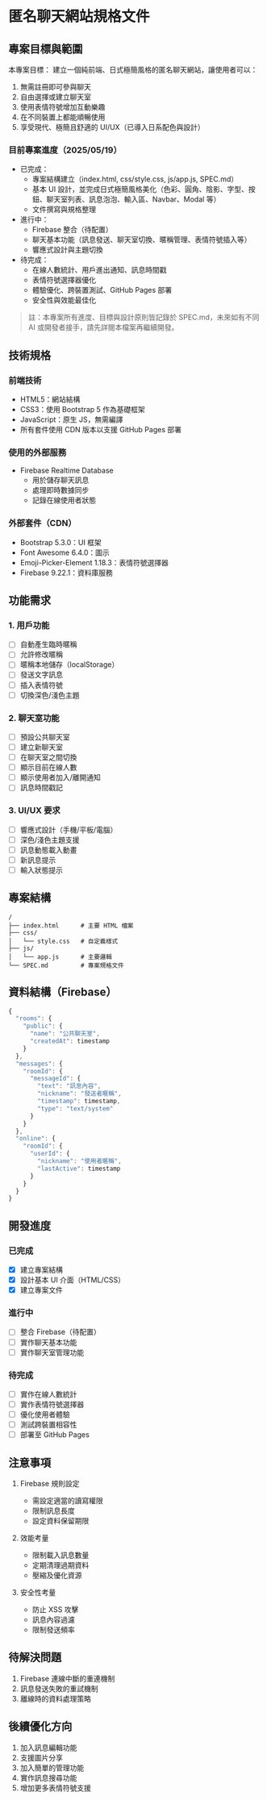 # 匿名聊天網站規格文件

## 專案目標與範圍
本專案目標：
建立一個純前端、日式極簡風格的匿名聊天網站，讓使用者可以：
1. 無需註冊即可參與聊天
2. 自由選擇或建立聊天室
3. 使用表情符號增加互動樂趣
4. 在不同裝置上都能順暢使用
5. 享受現代、極簡且舒適的 UI/UX（已導入日系配色與設計）

### 目前專案進度（2025/05/19）
- 已完成：
  - 專案結構建立（index.html, css/style.css, js/app.js, SPEC.md）
  - 基本 UI 設計，並完成日式極簡風格美化（色彩、圓角、陰影、字型、按鈕、聊天室列表、訊息泡泡、輸入區、Navbar、Modal 等）
  - 文件撰寫與規格整理
- 進行中：
  - Firebase 整合（待配置）
  - 聊天基本功能（訊息發送、聊天室切換、暱稱管理、表情符號插入等）
  - 響應式設計與主題切換
- 待完成：
  - 在線人數統計、用戶進出通知、訊息時間戳
  - 表情符號選擇器優化
  - 體驗優化、跨裝置測試、GitHub Pages 部署
  - 安全性與效能最佳化

> 註：本專案所有進度、目標與設計原則皆記錄於 SPEC.md，未來如有不同 AI 或開發者接手，請先詳閱本檔案再繼續開發。

## 技術規格
### 前端技術
- HTML5：網站結構
- CSS3：使用 Bootstrap 5 作為基礎框架
- JavaScript：原生 JS，無需編譯
- 所有套件使用 CDN 版本以支援 GitHub Pages 部署

### 使用的外部服務
- Firebase Realtime Database
  - 用於儲存聊天訊息
  - 處理即時數據同步
  - 記錄在線使用者狀態

### 外部套件（CDN）
- Bootstrap 5.3.0：UI 框架
- Font Awesome 6.4.0：圖示
- Emoji-Picker-Element 1.18.3：表情符號選擇器
- Firebase 9.22.1：資料庫服務

## 功能需求
### 1. 用戶功能
- [ ] 自動產生臨時暱稱
- [ ] 允許修改暱稱
- [ ] 暱稱本地儲存（localStorage）
- [ ] 發送文字訊息
- [ ] 插入表情符號
- [ ] 切換深色/淺色主題

### 2. 聊天室功能
- [ ] 預設公共聊天室
- [ ] 建立新聊天室
- [ ] 在聊天室之間切換
- [ ] 顯示目前在線人數
- [ ] 顯示使用者加入/離開通知
- [ ] 訊息時間戳記

### 3. UI/UX 要求
- [ ] 響應式設計（手機/平板/電腦）
- [ ] 深色/淺色主題支援
- [ ] 訊息動態載入動畫
- [ ] 新訊息提示
- [ ] 輸入狀態提示

## 專案結構
```
/
├── index.html      # 主要 HTML 檔案
├── css/
│   └── style.css   # 自定義樣式
├── js/
│   └── app.js      # 主要邏輯
└── SPEC.md         # 專案規格文件
```

## 資料結構（Firebase）
```javascript
{
  "rooms": {
    "public": {
      "name": "公共聊天室",
      "createdAt": timestamp
    }
  },
  "messages": {
    "roomId": {
      "messageId": {
        "text": "訊息內容",
        "nickname": "發送者暱稱",
        "timestamp": timestamp,
        "type": "text/system"
      }
    }
  },
  "online": {
    "roomId": {
      "userId": {
        "nickname": "使用者暱稱",
        "lastActive": timestamp
      }
    }
  }
}
```

## 開發進度
### 已完成
- [x] 建立專案結構
- [x] 設計基本 UI 介面（HTML/CSS）
- [x] 建立專案文件

### 進行中
- [ ] 整合 Firebase（待配置）
- [ ] 實作聊天基本功能
- [ ] 實作聊天室管理功能

### 待完成
- [ ] 實作在線人數統計
- [ ] 實作表情符號選擇器
- [ ] 優化使用者體驗
- [ ] 測試跨裝置相容性
- [ ] 部署至 GitHub Pages

## 注意事項
1. Firebase 規則設定
   - 需設定適當的讀寫權限
   - 限制訊息長度
   - 設定資料保留期限

2. 效能考量
   - 限制載入訊息數量
   - 定期清理過期資料
   - 壓縮及優化資源

3. 安全性考量
   - 防止 XSS 攻擊
   - 訊息內容過濾
   - 限制發送頻率

## 待解決問題
1. Firebase 連線中斷的重連機制
2. 訊息發送失敗的重試機制
3. 離線時的資料處理策略

## 後續優化方向
1. 加入訊息編輯功能
2. 支援圖片分享
3. 加入簡單的管理功能
4. 實作訊息搜尋功能
5. 增加更多表情符號支援
